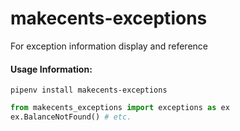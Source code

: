 # makecents-exceptions
For exception information display and reference
#### Usage Information:
```
pipenv install makecents-exceptions
```
```python
from makecents_exceptions import exceptions as ex
ex.BalanceNotFound() # etc.
```
